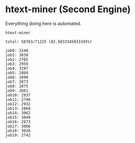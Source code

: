 # htext-miner (Second Engine)

Everything doing here is automated.

```
htext-miner

total: 58763/71225 (82.5033345033345%)

job0: 3240
job1: 3038
job2: 2765
job3: 2959
job4: 3297
job5: 2868
job6: 2890
job7: 2873
job8: 2875
job9: 2661
job10: 2937
job11: 2746
job12: 2932
job13: 2864
job14: 3062
job15: 3049
job16: 2873
job17: 3066
job18: 3026
job19: 2742
```